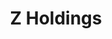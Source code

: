 ---
layout: company
title: "Z Holdings"
legal_name: "Z Holdings Corporation"
japanese_name: "Zホールディングス株式会社"
summary: "Z Holdings Corporation, a consolidated subsidiary of SoftBank Group, is one of the constituents of the Nikkei Average Stock Price Index and TOPIX Large70. It was originally established in 1996 as Yahoo Japan Corporation but transitioned to a holding company and changed its corporate name on October 1, 2019. A Holdings Corporation, the largest shareholder of Z Holdings, is a joint venture between SoftBank Corp. and Naver, and is defined as a consolidated subsidiary of SoftBank Corp. under the joint venture agreement. The company agreed to a management integration with LINE on November 18, 2019, and announced a merger with Yahoo and LINE in April 2023."
industries: "Information & Telecommunications"
ipo_status: "Public company"
ipo_date: 
founding_date: 1996-01-31 (as Yahoo Japan Corporation)
founders: 
hq: "Tokyo Garden Terrace Kioicho, Kioicho 1-3, Chiyoda-ku, Tokyo, Japan"
employees: 22,531 (as of March 31, 2021)
ticker_symbol: "4689"
website: https://www.z-holdings.co.jp
wikipedia: https://ja.wikipedia.org/wiki/Zホールディングス
twitter: N/A
parent_company_name: "A Holdings Corporation"
parent_company_url: 
permalink: /companies/z-holdings
---